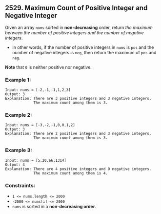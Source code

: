## 2529. Maximum Count of Positive Integer and Negative Integer

Given an array ```nums``` sorted in **non-decreasing** order, return *the maximum between the number of positive integers and the number of negative integers*.

* In other words, if the number of positive integers in ```nums``` is ```pos``` and the number of negative integers is ```neg```, then return the maximum of ```pos``` and ```neg```.

**Note** that ```0``` is neither positive nor negative.

### Example 1:
```
Input: nums = [-2,-1,-1,1,2,3]
Output: 3
Explanation: There are 3 positive integers and 3 negative integers.
             The maximum count among them is 3.
```
### Example 2:
```
Input: nums = [-3,-2,-1,0,0,1,2]
Output: 3
Explanation: There are 2 positive integers and 3 negative integers.
             The maximum count among them is 3.
```
### Example 3:
```
Input: nums = [5,20,66,1314]
Output: 4
Explanation: There are 4 positive integers and 0 negative integers.
             The maximum count among them is 4.
```

### Constraints:

* ```1 <= nums.length <= 2000```
* ```-2000 <= nums[i] <= 2000```
* ```nums``` is sorted in a **non-decreasing order**.